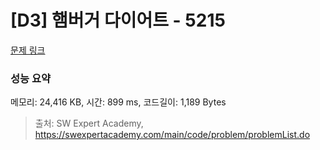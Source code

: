 # [D3] 햄버거 다이어트 - 5215 

[문제 링크](https://swexpertacademy.com/main/code/problem/problemDetail.do?contestProbId=AWT-lPB6dHUDFAVT) 

### 성능 요약

메모리: 24,416 KB, 시간: 899 ms, 코드길이: 1,189 Bytes



> 출처: SW Expert Academy, https://swexpertacademy.com/main/code/problem/problemList.do